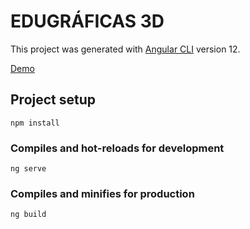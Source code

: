 # EDUGRÁFICAS 3D

This project was generated with [Angular CLI](https://github.com/angular/angular-cli) version 12.

<a href="https://mariohuc.github.io/edugraficas3d">Demo</a>

## Project setup
```
npm install
```
### Compiles and hot-reloads for development
```
ng serve
```
### Compiles and minifies for production
```
ng build
```
